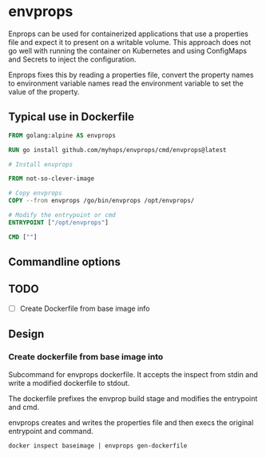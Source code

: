 # envprops

Enprops can be used for containerized applications that use a properties file 
and expect it to present on a writable volume. 
This approach does not go well with running the container on Kubernetes and using
ConfigMaps and Secrets to inject the configuration.

Enprops fixes this by reading a properties file, convert the property names to 
environment variable names read the environment variable to set the value 
of the property.

## Typical use in Dockerfile

```Dockerfile
FROM golang:alpine AS envprops

RUN go install github.com/myhops/envprops/cmd/envprops@latest 

# Install envprops

FROM not-so-clever-image

# Copy envprops
COPY --from envprops /go/bin/envprops /opt/envprops/

# Modify the entrypoint or cmd
ENTRYPOINT ["/opt/envprops"]

CMD [""]
```

## Commandline options


## TODO

- [ ] Create Dockerfile from base image info



## Design

### Create dockerfile from base image into

Subcommand for envprops dockerfile. 
It accepts the inspect from stdin and write a modified dockerfile to stdout.

The dockerfile prefixes the envprop build stage and modifies the entrypoint and cmd.

envprops creates and writes the properties file and then execs the original entrypoint and command.

```bash
docker inspect baseimage | envprops gen-dockerfile 

```

